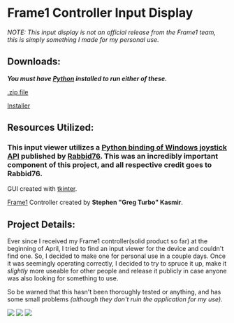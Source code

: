 # Frame1 Controller Input Display
*NOTE: This input display is not an official release from the Frame1 team, this is simply something I made for my personal use.*
## Downloads:
***You must have [Python](https://www.python.org/downloads/) installed to run either of these.***

[.zip file](https://drive.google.com/file/d/1YJkDfWtmOmSWDpqrGzKxHmhjGDuk1OeN/view?usp=sharing)

[Installer](https://drive.google.com/file/d/1HRRzt_gEkd5lBUJlp7h_yCu2TUr2oHg8/view?usp=sharing)


## Resources Utilized:

### This input viewer utilizes a [Python binding of Windows joystick API](https://github.com/Rabbid76/python_windows_joystickapi) published by [Rabbid76](https://github.com/Rabbid76). This was an incredibly important component of this project, and all respective credit goes to Rabbid76.

GUI created with [tkinter](https://docs.python.org/3/library/tkinter.html).

[Frame1](https://frame1.gg/) Controller created by **Stephen "Greg Turbo" Kasmir**.

## Project Details:
Ever since I received my Frame1 controller(solid product so far) at the beginning of April, I tried to find an input viewer for the device and couldn't find one. So, I decided to make one for personal use in a couple days. Once it was seemingly operating correctly, I decided to try to spruce it up, make it *slightly* more useable for other people and release it publicly in case anyone was also looking for something to use. 

So be warned that this hasn't been thoroughly tested or anything, and has some small problems *(although they don't ruin the application for my use)*.


![](https://i.imgur.com/Gw4EYmt.png)
![](https://i.imgur.com/6gQ4spi.png)
![](https://i.imgur.com/mAEwEXW.png)
